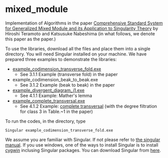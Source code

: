 # mixed_module
Implementation of Algorithms in the paper [Comprehensive Standard System for Generalized Mixed Module and its Application to Singularity Theory](https://www.worldscientific.com/doi/abs/10.1142/S0219498824502219?journalCode=jaa) by Hiroshi Teramoto and Katsusuke Nabeshima (in what follows, we denote this paper as the paper.)

To use the libraries, download all the files and place them into a single directory. You will need Singular installed on your machine. We have prepared three examples to demonstrate the libraries:

* [example_codimension_transverse_fold.exe](https://github.com/hiroshi-teramoto/mixed_module/blob/main/example_codimension_transverse_fold.md)
  - See 3.1.1 Example (transverse fold) in the paper
* example_codimension_beak_to_beak.exe
  - See 3.1.2 Example (beak to beak) in the paper
* [example_divergent_diagram_j1.exe](https://github.com/hiroshi-teramoto/mixed_module/blob/main/example_divergent_diagram_j1.md)
  - See 4.1.1 Example: Mather's lemma
* [example_complete_transversal.exe](https://github.com/hiroshi-teramoto/mixed_module/blob/main/example_complete_transversal.md)
  - See 4.1.2 Example: [complete transversal](https://iopscience.iop.org/article/10.1088/0951-7715/10/1/017) (with the degree filtration for class 3 in Table.~1 in the paper)

To run the codes, in the directory, type 

```
Singular example_codimension_transverse_fold.exe
```

We assume you are familiar with Singular. If not please refer to [the singular manual](https://www.singular.uni-kl.de/Manual/4-3-2/index.htm#SEC_Top). If you use windows, one of the ways to install Singular is to install [cygwin](https://www.cygwin.com/) inclusing Singular packages. You can download Singular from [here](https://www.singular.uni-kl.de/index.php/singular-download.html).
